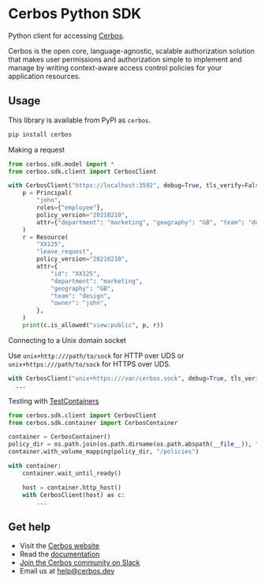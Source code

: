 Cerbos Python SDK
=================

Python client for accessing [Cerbos](https://cerbos.dev).

Cerbos is the open core, language-agnostic, scalable authorization solution that makes user permissions and authorization simple to implement and manage by writing context-aware access control policies for your application resources.

## Usage

This library is available from PyPI as `cerbos`.

```sh
pip install cerbos
```

Making a request

```python
from cerbos.sdk.model import *
from cerbos.sdk.client import CerbosClient

with CerbosClient("https://localhost:3592", debug=True, tls_verify=False) as c:
    p = Principal(
        "john",
        roles={"employee"},
        policy_version="20210210",
        attr={"department": "marketing", "geography": "GB", "team": "design"},
    )
    r = Resource(
        "XX125",
        "leave_request",
        policy_version="20210210",
        attr={
            "id": "XX125",
            "department": "marketing",
            "geography": "GB",
            "team": "design",
            "owner": "john",
        },
    )
    print(c.is_allowed("view:public", p, r))
```

Connecting to a Unix domain socket

Use `unix+http:///path/to/sock` for HTTP over UDS or `unix+https:///path/to/sock` for HTTPS over UDS.

```python
with CerbosClient("unix+https:///var/cerbos.sock", debug=True, tls_verify=False) as c:
  ...
```

Testing with [TestContainers](https://github.com/testcontainers/testcontainers-python)

```python
from cerbos.sdk.client import CerbosClient
from cerbos.sdk.container import CerbosContainer

container = CerbosContainer()
policy_dir = os.path.join(os.path.dirname(os.path.abspath(__file__)), "store")
container.with_volume_mapping(policy_dir, "/policies")

with container:
    container.wait_until_ready()

    host = container.http_host()
    with CerbosClient(host) as c:
        ...
```

## Get help

- Visit the [Cerbos website](https://cerbos.dev)
- Read the [documentation](https://docs.cerbos.dev)
- [Join the Cerbos community on Slack](http://go.cerbos.io/slack)
- Email us at help@cerbos.dev

